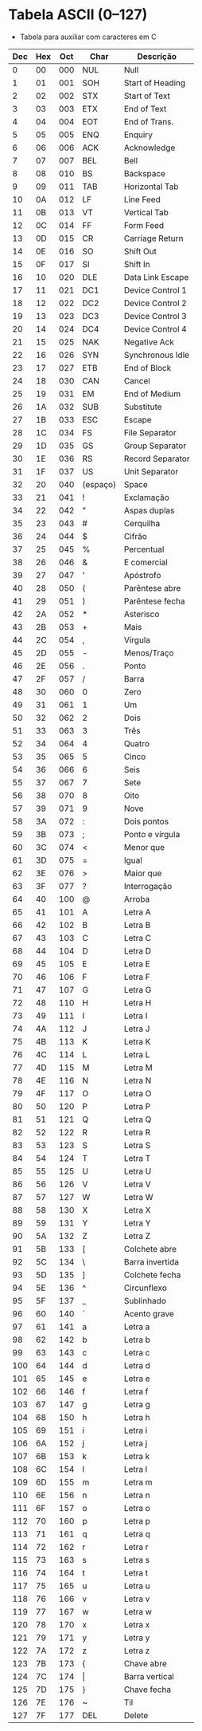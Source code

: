 # Tabela ASCII (0–127)

- Tabela para auxiliar com caracteres em C

| Dec | Hex | Oct | Char | Descrição        |
|-----|-----|-----|------|------------------|
| 0   | 00  | 000 | NUL  | Null             |
| 1   | 01  | 001 | SOH  | Start of Heading |
| 2   | 02  | 002 | STX  | Start of Text    |
| 3   | 03  | 003 | ETX  | End of Text      |
| 4   | 04  | 004 | EOT  | End of Trans.    |
| 5   | 05  | 005 | ENQ  | Enquiry          |
| 6   | 06  | 006 | ACK  | Acknowledge      |
| 7   | 07  | 007 | BEL  | Bell             |
| 8   | 08  | 010 | BS   | Backspace        |
| 9   | 09  | 011 | TAB  | Horizontal Tab   |
| 10  | 0A  | 012 | LF   | Line Feed        |
| 11  | 0B  | 013 | VT   | Vertical Tab     |
| 12  | 0C  | 014 | FF   | Form Feed        |
| 13  | 0D  | 015 | CR   | Carriage Return  |
| 14  | 0E  | 016 | SO   | Shift Out        |
| 15  | 0F  | 017 | SI   | Shift In         |
| 16  | 10  | 020 | DLE  | Data Link Escape |
| 17  | 11  | 021 | DC1  | Device Control 1 |
| 18  | 12  | 022 | DC2  | Device Control 2 |
| 19  | 13  | 023 | DC3  | Device Control 3 |
| 20  | 14  | 024 | DC4  | Device Control 4 |
| 21  | 15  | 025 | NAK  | Negative Ack     |
| 22  | 16  | 026 | SYN  | Synchronous Idle |
| 23  | 17  | 027 | ETB  | End of Block     |
| 24  | 18  | 030 | CAN  | Cancel           |
| 25  | 19  | 031 | EM   | End of Medium    |
| 26  | 1A  | 032 | SUB  | Substitute       |
| 27  | 1B  | 033 | ESC  | Escape           |
| 28  | 1C  | 034 | FS   | File Separator   |
| 29  | 1D  | 035 | GS   | Group Separator  |
| 30  | 1E  | 036 | RS   | Record Separator |
| 31  | 1F  | 037 | US   | Unit Separator   |
| 32  | 20  | 040 | (espaço) | Space       |
| 33  | 21  | 041 | !    | Exclamação       |
| 34  | 22  | 042 | "    | Aspas duplas     |
| 35  | 23  | 043 | #    | Cerquilha        |
| 36  | 24  | 044 | $    | Cifrão           |
| 37  | 25  | 045 | %    | Percentual       |
| 38  | 26  | 046 | &    | E comercial      |
| 39  | 27  | 047 | '    | Apóstrofo        |
| 40  | 28  | 050 | (    | Parêntese abre   |
| 41  | 29  | 051 | )    | Parêntese fecha  |
| 42  | 2A  | 052 | *    | Asterisco        |
| 43  | 2B  | 053 | +    | Mais             |
| 44  | 2C  | 054 | ,    | Vírgula          |
| 45  | 2D  | 055 | -    | Menos/Traço      |
| 46  | 2E  | 056 | .    | Ponto            |
| 47  | 2F  | 057 | /    | Barra            |
| 48  | 30  | 060 | 0    | Zero             |
| 49  | 31  | 061 | 1    | Um               |
| 50  | 32  | 062 | 2    | Dois             |
| 51  | 33  | 063 | 3    | Três             |
| 52  | 34  | 064 | 4    | Quatro           |
| 53  | 35  | 065 | 5    | Cinco            |
| 54  | 36  | 066 | 6    | Seis             |
| 55  | 37  | 067 | 7    | Sete             |
| 56  | 38  | 070 | 8    | Oito             |
| 57  | 39  | 071 | 9    | Nove             |
| 58  | 3A  | 072 | :    | Dois pontos      |
| 59  | 3B  | 073 | ;    | Ponto e vírgula  |
| 60  | 3C  | 074 | <    | Menor que        |
| 61  | 3D  | 075 | =    | Igual            |
| 62  | 3E  | 076 | >    | Maior que        |
| 63  | 3F  | 077 | ?    | Interrogação     |
| 64  | 40  | 100 | @    | Arroba           |
| 65  | 41  | 101 | A    | Letra A          |
| 66  | 42  | 102 | B    | Letra B          |
| 67  | 43  | 103 | C    | Letra C          |
| 68  | 44  | 104 | D    | Letra D          |
| 69  | 45  | 105 | E    | Letra E          |
| 70  | 46  | 106 | F    | Letra F          |
| 71  | 47  | 107 | G    | Letra G          |
| 72  | 48  | 110 | H    | Letra H          |
| 73  | 49  | 111 | I    | Letra I          |
| 74  | 4A  | 112 | J    | Letra J          |
| 75  | 4B  | 113 | K    | Letra K          |
| 76  | 4C  | 114 | L    | Letra L          |
| 77  | 4D  | 115 | M    | Letra M          |
| 78  | 4E  | 116 | N    | Letra N          |
| 79  | 4F  | 117 | O    | Letra O          |
| 80  | 50  | 120 | P    | Letra P          |
| 81  | 51  | 121 | Q    | Letra Q          |
| 82  | 52  | 122 | R    | Letra R          |
| 83  | 53  | 123 | S    | Letra S          |
| 84  | 54  | 124 | T    | Letra T          |
| 85  | 55  | 125 | U    | Letra U          |
| 86  | 56  | 126 | V    | Letra V          |
| 87  | 57  | 127 | W    | Letra W          |
| 88  | 58  | 130 | X    | Letra X          |
| 89  | 59  | 131 | Y    | Letra Y          |
| 90  | 5A  | 132 | Z    | Letra Z          |
| 91  | 5B  | 133 | [    | Colchete abre    |
| 92  | 5C  | 134 | \\   | Barra invertida  |
| 93  | 5D  | 135 | ]    | Colchete fecha   |
| 94  | 5E  | 136 | ^    | Circunflexo      |
| 95  | 5F  | 137 | _    | Sublinhado       |
| 96  | 60  | 140 | `    | Acento grave     |
| 97  | 61  | 141 | a    | Letra a          |
| 98  | 62  | 142 | b    | Letra b          |
| 99  | 63  | 143 | c    | Letra c          |
| 100 | 64  | 144 | d    | Letra d          |
| 101 | 65  | 145 | e    | Letra e          |
| 102 | 66  | 146 | f    | Letra f          |
| 103 | 67  | 147 | g    | Letra g          |
| 104 | 68  | 150 | h    | Letra h          |
| 105 | 69  | 151 | i    | Letra i          |
| 106 | 6A  | 152 | j    | Letra j          |
| 107 | 6B  | 153 | k    | Letra k          |
| 108 | 6C  | 154 | l    | Letra l          |
| 109 | 6D  | 155 | m    | Letra m          |
| 110 | 6E  | 156 | n    | Letra n          |
| 111 | 6F  | 157 | o    | Letra o          |
| 112 | 70  | 160 | p    | Letra p          |
| 113 | 71  | 161 | q    | Letra q          |
| 114 | 72  | 162 | r    | Letra r          |
| 115 | 73  | 163 | s    | Letra s          |
| 116 | 74  | 164 | t    | Letra t          |
| 117 | 75  | 165 | u    | Letra u          |
| 118 | 76  | 166 | v    | Letra v          |
| 119 | 77  | 167 | w    | Letra w          |
| 120 | 78  | 170 | x    | Letra x          |
| 121 | 79  | 171 | y    | Letra y          |
| 122 | 7A  | 172 | z    | Letra z          |
| 123 | 7B  | 173 | {    | Chave abre       |
| 124 | 7C  | 174 | \|   | Barra vertical   |
| 125 | 7D  | 175 | }    | Chave fecha      |
| 126 | 7E  | 176 | ~    | Til              |
| 127 | 7F  | 177 | DEL  | Delete           |